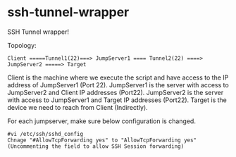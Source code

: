 # ssh-tunnel-wrapper
SSH Tunnel wrapper!

Topology:
```
Client =====Tunnel1(22)===> JumpServer1 ==== Tunnel2(22) ====> JumpServer2 =====> Target
```
Client is the machine where we execute the script and have access to the IP address of JumpServer1 (Port 22).
JumpServer1 is the server with access to JumpServer2 and Client IP addresses (Port22).
JumpServer2 is the server with access to JumpServer1 and Target IP addresses (Port22).
Target is the device we need to reach from Client (Indirectly).

For each jumpserver, make sure below configuration is changed.
```
#vi /etc/ssh/sshd_config
Chnage "#AllowTcpForwarding yes" to "AllowTcpForwarding yes" (Uncommenting the field to allow SSH Session forwarding)
```
